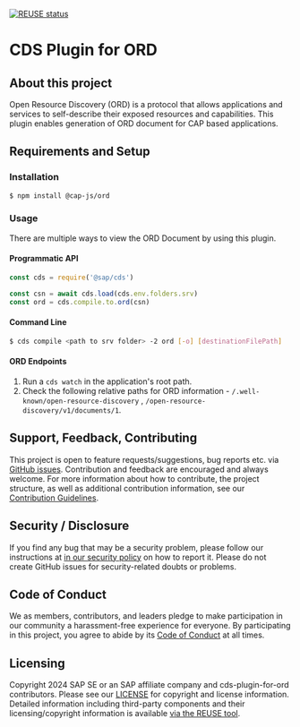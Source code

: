 [![REUSE status](https://api.reuse.software/badge/github.com/cap-js/cds-plugin-for-ord)](https://api.reuse.software/info/github.com/cap-js/cds-plugin-for-ord)

# CDS Plugin for ORD

## About this project

Open Resource Discovery (ORD) is a protocol that allows applications and services to self-describe their exposed resources and capabilities. This plugin enables generation of ORD document for CAP based applications.

## Requirements and Setup

### Installation

```sh
$ npm install @cap-js/ord
```

### Usage

There are multiple ways to view the ORD Document by using this plugin.

#### Programmatic API

```js
const cds = require('@sap/cds')
```

```js
const csn = await cds.load(cds.env.folders.srv)
const ord = cds.compile.to.ord(csn)
```

#### Command Line

```sh
$ cds compile <path to srv folder> -2 ord [-o] [destinationFilePath]
```

#### ORD Endpoints 

1) Run a `cds watch` in the application's root path.
2) Check the following relative paths for ORD information - `/.well-known/open-resource-discovery` , `/open-resource-discovery/v1/documents/1`.


## Support, Feedback, Contributing

This project is open to feature requests/suggestions, bug reports etc. via [GitHub issues](https://github.com/cap-js/ord/issues). Contribution and feedback are encouraged and always welcome. For more information about how to contribute, the project structure, as well as additional contribution information, see our [Contribution Guidelines](CONTRIBUTING.md).

## Security / Disclosure
If you find any bug that may be a security problem, please follow our instructions at [in our security policy](https://github.com/cap-js/ord/issues/security/policy) on how to report it. Please do not create GitHub issues for security-related doubts or problems.

## Code of Conduct

We as members, contributors, and leaders pledge to make participation in our community a harassment-free experience for everyone. By participating in this project, you agree to abide by its [Code of Conduct](https://github.com/cap-js/.github/blob/main/CODE_OF_CONDUCT.md) at all times.

## Licensing

Copyright 2024 SAP SE or an SAP affiliate company and cds-plugin-for-ord contributors. Please see our [LICENSE](LICENSE) for copyright and license information. Detailed information including third-party components and their licensing/copyright information is available [via the REUSE tool](https://api.reuse.software/info/github.com/cap-js/<your-project>).